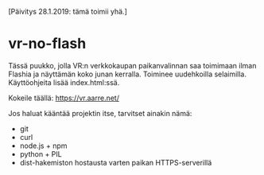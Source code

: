 [Päivitys 28.1.2019: tämä toimii yhä.]

vr-no-flash
===========

Tässä puukko, jolla VR:n verkkokaupan paikanvalinnan saa toimimaan ilman Flashia ja näyttämän koko junan kerralla. Toiminee uudehkoilla selaimilla. Käyttöohjeita lisää index.html:ssä.

Kokeile täällä: https://vr.aarre.net/

Jos haluat kääntää projektin itse, tarvitset ainakin nämä:

* git
* curl
* node.js + npm
* python + PIL
* dist-hakemiston hostausta varten paikan HTTPS-serverillä
